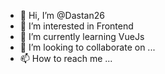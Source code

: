 - 👋 Hi, I’m @Dastan26
- 👀 I’m interested in Frontend
- 🌱 I’m currently learning VueJs
- 💞️ I’m looking to collaborate on ...
- 📫 How to reach me ...

<!---
Dastan26/Dastan26 is a ✨ special ✨ repository because its `README.md` (this file) appears on your GitHub profile.
You can click the Preview link to take a look at your changes.
--->
